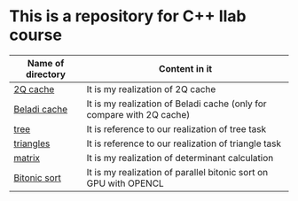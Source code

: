 # This is a repository for C++ Ilab course

| Name of directory  | Content in it |
| --- | --- |
| [2Q cache](2Q_cache) | It is my realization of 2Q cache  |  
| [Beladi cache](Beladi_cache)  | It is my realization of Beladi cache (only for compare with 2Q cache) |  
| [tree](tree) | It is reference to our realization of tree task |  
| [triangles](triangles) | It is reference to our realization of triangle task |  
| [matrix](matrix) | It is my realization of determinant calculation |  
| [Bitonic sort](OPENCLproj) | It is my realization of parallel bitonic sort on GPU with OPENCL | 
